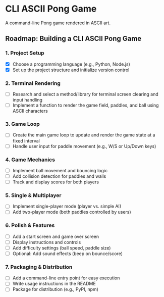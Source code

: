 # CLI ASCII Pong Game

A command-line Pong game rendered in ASCII art.

## Roadmap: Building a CLI ASCII Pong Game

### 1. Project Setup
- [x] Choose a programming language (e.g., Python, Node.js)
- [x] Set up the project structure and initialize version control

### 2. Terminal Rendering
- [ ] Research and select a method/library for terminal screen clearing and input handling
- [ ] Implement a function to render the game field, paddles, and ball using ASCII characters

### 3. Game Loop
- [ ] Create the main game loop to update and render the game state at a fixed interval
- [ ] Handle user input for paddle movement (e.g., W/S or Up/Down keys)

### 4. Game Mechanics
- [ ] Implement ball movement and bouncing logic
- [ ] Add collision detection for paddles and walls
- [ ] Track and display scores for both players

### 5. Single & Multiplayer
- [ ] Implement single-player mode (player vs. simple AI)
- [ ] Add two-player mode (both paddles controlled by users)

### 6. Polish & Features
- [ ] Add a start screen and game over screen
- [ ] Display instructions and controls
- [ ] Add difficulty settings (ball speed, paddle size)
- [ ] Optional: Add sound effects (beep on bounce/score)

### 7. Packaging & Distribution
- [ ] Add a command-line entry point for easy execution
- [ ] Write usage instructions in the README
- [ ] Package for distribution (e.g., PyPI, npm)
